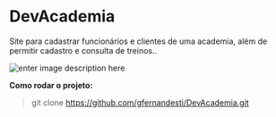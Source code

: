 DevAcademia
===========

Site para cadastrar funcionários e clientes de uma academia, além de permitir cadastro e consulta de treinos..

![enter image description here][2]


  [2]: https://dl-web.dropbox.com/get/Public/DevAcademia/DevAcademia.png?_subject_uid=25443479&w=AADbh55n6lmnP_qcPPptnXrCNYC9ms400QR8LhJ5Cx0qmA


 **Como rodar o projeto:**
>git clone https://github.com/gfernandesti/DevAcademia.git
